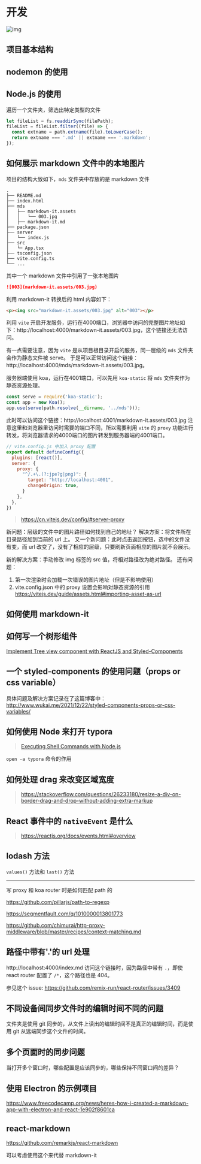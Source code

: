 # 开发



![img](http://tva3.sinaimg.cn/mw600/007aPnLRgy1gxdld58135j30ci0eldk2.jpg)



## 项目基本结构

## nodemon 的使用


## Node.js 的使用

遍历一个文件夹，筛选出特定类型的文件

```javascript
let fileList = fs.readdirSync(filePath);
fileList = fileList.filter((file) => {
  const extname = path.extname(file).toLowerCase();
  return extname === '.md' || extname === '.markdown';
});
```

## 如何展示 markdown 文件中的本地图片

项目的结构大致如下，`mds` 文件夹中存放的是 markdown 文件

```
.
├── README.md
├── index.html
├── mds
│   ├── markdown-it.assets
│   │   └── 003.jpg
│   ├── markdown-it.md
├── package.json
├── server
│   └── index.js
├── src
│   └─ App.tsx
├── tsconfig.json
├── vite.config.ts
└── ...
```

其中一个 markdown 文件中引用了一张本地图片

```markdown
![003](markdown-it.assets/003.jpg)
```

利用 markdown-it 转换后的 html 内容如下：

```html
<p><img src="markdown-it.assets/003.jpg" alt="003"></p>
```

利用 `vite` 开启开发服务，运行在4000端口，浏览器中访问的完整图片地址如下：http://localhost:4000/markdown-it.assets/003.jpg，这个链接还无法访问。

有一点需要注意，因为 `vite` 是从项目根目录开启的服务，同一层级的 `mds` 文件夹会作为静态文件被 serve。
于是可以正常访问这个链接：http://localhost:4000/mds/markdown-it.assets/003.jpg。

服务器端使用 koa，运行在4001端口，可以先用 `koa-static` 将 `mds` 文件夹作为静态资源处理。

```javascript
const serve = require('koa-static');
const app = new Koa();
app.use(serve(path.resolve(__dirname, '../mds')));
```

此时可以访问这个链接：http://localhost:4001/markdown-it.assets/003.jpg
注意这里和浏览器里访问时需要的端口不同，所以需要利用 `vite` 的 `proxy` 功能进行转发，将浏览器请求的4000端口的图片转发到服务器端的4001端口。

```javascript
// vite.config.js 中加入 proxy 配置
export default defineConfig({
  plugins: [react()],
  server: {
    proxy: {
      "^/.+\.(?:jpe?g|png)": {
        target: "http://localhost:4001",
        changeOrigin: true,
      }
    },
  },
})
```

> https://cn.vitejs.dev/config/#server-proxy

新问题：层级的文件中的图片路径如何找到自己的地址？
解决方案：将文件所在目录路径加到当前的 url 上。
又一个新问题：此时点击返回按钮，选中的文件没有变，而 url 改变了，没有了相应的层级，只要刷新页面相应的图片就不会展示。

新的解决方案：手动修改 img 标签的 src 值，将相对路径改为绝对路径。
还有问题：
1. 第一次渲染时会加载一次错误的图片地址（但是不影响使用）
2. vite.config.json 中的 proxy 设置会影响对静态资源的引用
https://vitejs.dev/guide/assets.html#importing-asset-as-url

## 如何使用 markdown-it

## 如何写一个树形组件

[Implement Tree view component with ReactJS and Styled-Components](https://medium.com/@davidtranwd/implement-tree-view-component-with-reactjs-and-styled-components-5eea3b1603cf)

## 一个 styled-components 的使用问题（props or css variable）

具体问题及解决方案记录在了这篇博客中：http://www.wukai.me/2021/12/22/styled-components-props-or-css-variables/

## 如何使用 Node 来打开 typora

> [Executing Shell Commands with Node.js](https://stackabuse.com/executing-shell-commands-with-node-js/)

`open -a typora` 命令的作用


## 如何处理 drag 来改变区域宽度

> https://stackoverflow.com/questions/26233180/resize-a-div-on-border-drag-and-drop-without-adding-extra-markup


## React 事件中的 `nativeEvent` 是什么

> https://reactjs.org/docs/events.html#overview

## lodash 方法

`values()` 方法和 `last()` 方法

---

写 proxy 和 koa router 时是如何匹配 path 的

https://github.com/pillarjs/path-to-regexp

https://segmentfault.com/q/1010000013801773

https://github.com/chimurai/http-proxy-middleware/blob/master/recipes/context-matching.md


## 路径中带有'.'的 url 处理

http://localhost:4000/index.md 访问这个链接时，因为路径中带有 `.`，即使 react router 配置了 `/*`，这个路径也是 404。

参见这个 issue: https://github.com/remix-run/react-router/issues/3409

## 不同设备间同步文件时的编辑时间不同的问题

文件夹是使用 git 同步的，从文件上读出的编辑时间不是真正的编辑时间，而是使用 git 从远端同步这个文件的时间。 

## 多个页面时的同步问题

当打开多个窗口时，哪些配置是应该同步的，哪些保持不同窗口间的差异？

## 使用 Electron 的示例项目

https://www.freecodecamp.org/news/heres-how-i-created-a-markdown-app-with-electron-and-react-1e902f8601ca

## react-markdown

https://github.com/remarkjs/react-markdown

可以考虑使用这个来代替 markdown-it
